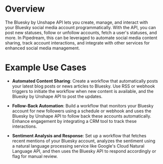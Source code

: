 # Overview

The Bluesky by Unshape API lets you create, manage, and interact with your Bluesky social media account programmatically. With the API, you can post new statuses, follow or unfollow accounts, fetch a user's statuses, and more. In Pipedream, this can be leveraged to automate social media content sharing, track account interactions, and integrate with other services for enhanced social media management.

# Example Use Cases

- **Automated Content Sharing**: Create a workflow that automatically posts your latest blog posts or news articles to Bluesky. Use RSS or webhook triggers to initiate the workflow when new content is available, and the Bluesky by Unshape API to post the updates.

- **Follow-Back Automation**: Build a workflow that monitors your Bluesky account for new followers using a schedule or webhook and uses the Bluesky by Unshape API to follow back these accounts automatically. Enhance engagement by integrating a CRM tool to track these interactions.

- **Sentiment Analysis and Response**: Set up a workflow that fetches recent mentions of your Bluesky account, analyzes the sentiment using a natural language processing service like Google's Cloud Natural Language API, and then uses the Bluesky API to respond accordingly or flag for manual review.
